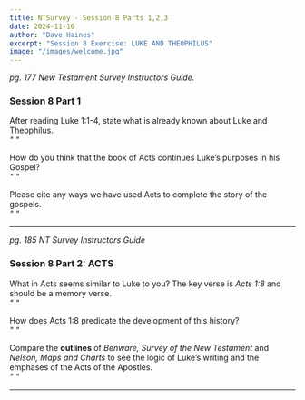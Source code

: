 ```yaml
---
title: NTSurvey - Session 8 Parts 1,2,3
date: 2024-11-16
author: "Dave Haines"
excerpt: "Session 8 Exercise: LUKE AND THEOPHILUS"
image: "/images/welcome.jpg"
---
```


*pg. 177 New Testament Survey Instructors Guide.*  

### Session 8 Part 1

After reading Luke 1:1-4, state what is already known about Luke and Theophilus.  
*" "*  

How do you think that the book of Acts continues Luke’s purposes in his Gospel?  
*" "*  

Please cite any ways we have used Acts to complete the story of the gospels.  
*" "*  

---

*pg. 185 NT Survey Instructors Guide*
### Session 8 Part 2: ACTS

What in Acts seems similar to Luke to you? The key verse is *Acts 1:8* and should be a memory verse.  
*" "*  

How does Acts 1:8 predicate the development of this history?  
*" "*  

Compare the **outlines** of *Benware, Survey of the New Testament* and *Nelson, Maps and Charts* to see the logic of Luke’s writing and the emphases of the Acts of the Apostles.  
*" "*  

---
